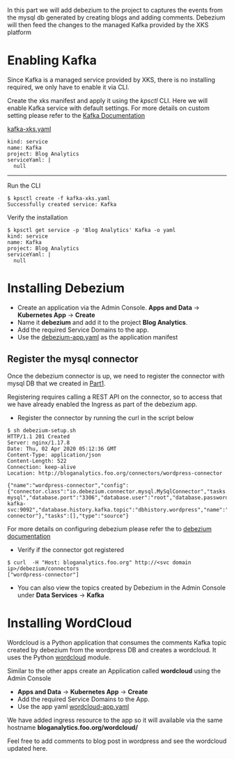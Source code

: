 In this part we will add debezium to the project to captures the events from the mysql db generated by creating blogs and adding comments. Debezium will then feed the changes to the managed Kafka provided by the XKS platform

# Enabling Kafka
Since Kafka is a managed service provided by XKS, there is no installing required, we only have to enable it via CLI.

Create the xks manifest and apply it using the *kpsctl* CLI. Here we will enable Kafka service with default settings. For more details on custom setting please refer to the [Kafka Documentation](https://github.com/nutanix/xi-iot/tree/master/services/kafka)

[kafka-xks.yaml](kafka-xks.yaml)
```
kind: service
name: Kafka
project: Blog Analytics
serviceYaml: |
  null
```
---
Run the CLI
```
$ kpsctl create -f kafka-xks.yaml
Successfully created service: Kafka
```

Verify the installation
```
$ kpsctl get service -p 'Blog Analytics' Kafka -o yaml
kind: service
name: Kafka
project: Blog Analytics
serviceYaml: |
  null
```

# Installing Debezium
* Create an application via the Admin Console.
  **Apps and Data** -> **Kubernetes App** -> **Create** 
* Name it **debezium** and add it to the project **Blog Analytics**. 
* Add the required Service Domains to the app. 
* Use the [debezium-app.yaml](debezium-app.yaml) as the application manifest 

## Register the mysql connector
Once the debezium connector is up, we need to register the connector with mysql DB that we created in [Part1](../Part1/README.md#Installing-mysql). 

Registering requires calling a REST API on the connector, so to access that we have already enabled the Ingress as part of the debezium app.

* Register the connector by running the curl in the script below 
```
$ sh debezium-setup.sh
HTTP/1.1 201 Created
Server: nginx/1.17.8
Date: Thu, 02 Apr 2020 05:12:36 GMT
Content-Type: application/json
Content-Length: 522
Connection: keep-alive
Location: http://bloganalytics.foo.org/connectors/wordpress-connector

{"name":"wordpress-connector","config":{"connector.class":"io.debezium.connector.mysql.MySqlConnector","tasks.max":"1","database.hostname":"bloganalytics-mysql","database.port":"3306","database.user":"root","database.password":"R00tMysql","database.server.id":"184055","database.server.name":"wordpress_db","database.whitelist":"wordpress_db","database.history.kafka.bootstrap.servers":"sherlock-kafka-svc:9092","database.history.kafka.topic":"dbhistory.wordpress","name":"wordpress-connector"},"tasks":[],"type":"source"}
```

For more details on configuring debezium please refer the to [ debezium documentation](https://debezium.io/documentation/reference/1.0/connectors/mysql.html)

* Verify if the connector got registered
```
$ curl  -H "Host: bloganalytics.foo.org" http://<svc domain ip>/debezium/connectors
["wordpress-connector"]
```

* You can also view the topics created by Debezium in the Admin Console under **Data Services** -> **Kafka**

# Installing WordCloud
Wordcloud is a Python application that consumes the comments Kafka topic created by debezium from the wordpress DB and creates a wordcloud. It uses the Python [wordcloud](https://amueller.github.io/word_cloud/index.html) module.

Similar to the other apps create an Application called **wordcloud** using the Admin Console

* **Apps and Data** -> **Kubernetes App** -> **Create** 
* Add the required Service Domains to the App. 
* Use the app yaml [wordcloud-app.yaml](wordcloud-app.yaml)

We have added ingress resource to the app so it will available via the same hostname **bloganalytics.foo.org/wordcloud/**

Feel free to add comments to blog post in wordpress and see the wordcloud updated here.